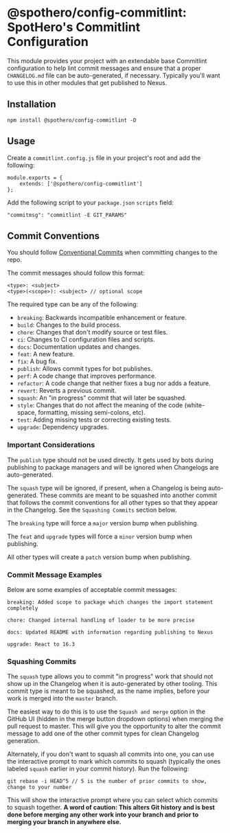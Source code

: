 # @spothero/config-commitlint: SpotHero's Commitlint Configuration
This module provides your project with an extendable base Commitlint configuration to help lint commit messages and ensure that a proper `CHANGELOG.md` file can be auto-generated, if necessary. Typically you'll want to use this in other modules that get published to Nexus.

## Installation
`npm install @spothero/config-commitlint -D`

## Usage
Create a `commitlint.config.js` file in your project's root and add the following:

```
module.exports = {
    extends: ['@spothero/config-commitlint']
};

```

Add the following script to your `package.json` `scripts` field:

```
"commitmsg": "commitlint -E GIT_PARAMS"
```

## Commit Conventions
You should follow [Conventional Commits](https://conventionalcommits.org/) when committing changes to the repo.

The commit messages should follow this format:
```
<type>: <subject>
<type>(<scope>): <subject> // optional scope
```

The required type can be any of the following:
* `breaking`: Backwards incompatible enhancement or feature.
* `build`: Changes to the build process.
* `chore`: Changes that don't modify source or test files.
* `ci`: Changes to CI configuration files and scripts.
* `docs`: Documentation updates and changes.
* `feat`: A new feature.
* `fix`: A bug fix.
* `publish`: Allows commit types for bot publishes.
* `perf`: A code change that improves performance.
* `refactor`: A code change that neither fixes a bug nor adds a feature.
* `revert`: Reverts a previous commit.
* `squash`: An "in progress" commit that will later be squashed.
* `style`: Changes that do not affect the meaning of the code (white-space, formatting, missing semi-colons, etc).
* `test`: Adding missing tests or correcting existing tests.
* `upgrade`: Dependency upgrades.

### Important Considerations
The `publish` type should not be used directly. It gets used by bots during publishing to package managers and will be ignored when Changelogs are auto-generated.

The `squash` type will be ignored, if present, when a Changelog is being auto-generated. These commits are meant to be squashed into another commit that follows the commit conventions for all other types so that they appear in the Changelog. See the `Squashing Commits` section below.

The `breaking` type will force a `major` version bump when publishing.

The `feat` and `upgrade` types will force a `minor` version bump when publishing.

All other types will create a `patch` version bump when publishing.

### Commit Message Examples
Below are some examples of acceptable commit messages:
```
breaking: Added scope to package which changes the import statement completely

chore: Changed internal handling of loader to be more precise

docs: Updated README with information regarding publishing to Nexus

upgrade: React to 16.3
```

### Squashing Commits
The `squash` type allows you to commit "in progress" work that should not show up in the Changelog when it is auto-generated by other tooling. This commit type is meant to be squashed, as the name implies, before your work is merged into the `master` branch.

The easiest way to do this is to use the `Squash and merge` option in the GitHub UI (hidden in the merge button dropdown options) when merging the pull request to master. This will give you the opportunity to alter the commit message to add one of the other commit types for clean Changelog generation.

Alternately, if you don't want to squash all commits into one, you can use the interactive prompt to mark which commits to squash (typically the ones labeled `squash` earlier in your commit history). Run the following:
```
git rebase -i HEAD^5 // 5 is the number of prior commits to show, change to your number
```

This will show the interactive prompt where you can select which commits to squash together. **A word of caution: This alters Git history and is best done before merging any other work into your branch and prior to merging your branch in anywhere else.**
